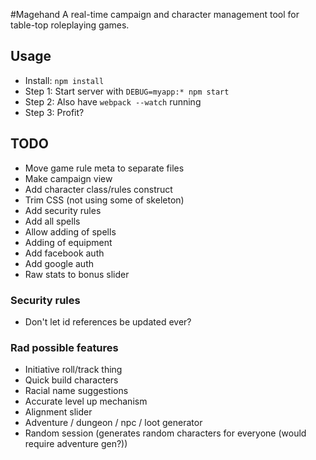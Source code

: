 #Magehand
A real-time campaign and character management tool for table-top roleplaying games.

## Usage
- Install: `npm install`
- Step 1: Start server with `DEBUG=myapp:* npm start`
- Step 2: Also have `webpack --watch` running
- Step 3: Profit?


## TODO
- Move game rule meta to separate files
- Make campaign view
- Add character class/rules construct
- Trim CSS (not using some of skeleton)
- Add security rules
- Add all spells
- Allow adding of spells
- Adding of equipment
- Add facebook auth
- Add google auth
- Raw stats to bonus slider


### Security rules
- Don't let id references be updated ever?


### Rad possible features
- Initiative roll/track thing
- Quick build characters
- Racial name suggestions
- Accurate level up mechanism
- Alignment slider
- Adventure / dungeon / npc / loot generator
- Random session (generates random characters for everyone (would require adventure gen?))
